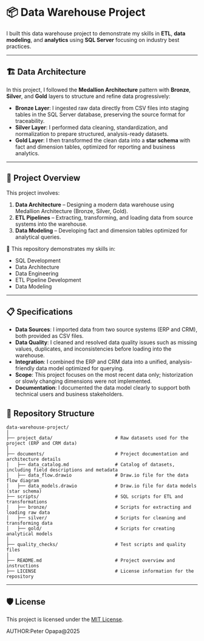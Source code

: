 
# 📦 Data Warehouse Project 

I built this data warehouse project to demonstrate my skills in **ETL**, **data modeling**, and **analytics** using **SQL Server** focusing on industry best practices.

---

## 🏗️ Data Architecture

In this project, I followed the **Medallion Architecture** pattern with **Bronze**, **Silver**, and **Gold** layers to structure and refine data progressively:

- **Bronze Layer**: I ingested raw data directly from CSV files into staging tables in the SQL Server database, preserving the source format for traceability.  
- **Silver Layer**: I performed data cleaning, standardization, and normalization to prepare structured, analysis-ready datasets.  
- **Gold Layer**: I then transformed the clean data into a **star schema** with fact and dimension tables, optimized for reporting and business analytics.

---

## 📖 Project Overview

This project involves:

1. **Data Architecture** – Designing a modern data warehouse using Medallion Architecture (Bronze, Silver, Gold).
2. **ETL Pipelines** – Extracting, transforming, and loading data from source systems into the warehouse.
3. **Data Modeling** – Developing fact and dimension tables optimized for analytical queries.

🎯 This repository demonstrates my skills in:

- SQL Development  
- Data Architecture  
- Data Engineering  
- ETL Pipeline Development  
- Data Modeling   

---

## 📋 Specifications

- **Data Sources**: I imported data from two source systems (ERP and CRM), both provided as CSV files.  
- **Data Quality**: I cleaned and resolved data quality issues such as missing values, duplicates, and inconsistencies before loading into the warehouse.  
- **Integration**: I combined the ERP and CRM data into a unified, analysis-friendly data model optimized for querying.  
- **Scope**: This project focuses on the most recent data only; historization or slowly changing dimensions were not implemented.  
- **Documentation**: I documented the data model clearly to support both technical users and business stakeholders.


## 📂 Repository Structure
```
data-warehouse-project/
│
├── project_data/                       # Raw datasets used for the project (ERP and CRM data)
│
├── documents/                          # Project documentation and architecture details
│   ├── data_catalog.md                 # Catalog of datasets, including field descriptions and metadata
│   ├── data_flow.drawio                # Draw.io file for the data flow diagram
│   ├── data_models.drawio              # Draw.io file for data models (star schema)
├── scripts/                            # SQL scripts for ETL and transformations
│   ├── bronze/                         # Scripts for extracting and loading raw data
│   ├── silver/                         # Scripts for cleaning and transforming data
│   ├── gold/                           # Scripts for creating analytical models
│
├── quality_checks/                     # Test scripts and quality files
│
├── README.md                           # Project overview and instructions
├── LICENSE                             # License information for the repository
```
---


## 🛡️ License

This project is licensed under the [MIT License](LICENSE).

AUTHOR:Peter Opapa@2025
